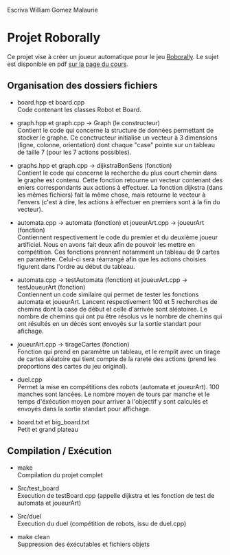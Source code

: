 Escriva William
Gomez Malaurie
# Projet Roborally

Ce projet vise à créer un joueur automatique pour le jeu [Roborally](https://fr.wikipedia.org/wiki/RoboRally).
Le sujet est disponible en pdf [sur la page du cours](https://liris.cnrs.fr/vincent.nivoliers/lifap6/Supports/Projet/roborally.pdf).


## Organisation des dossiers fichiers
* board.hpp et board.cpp  
	Code contenant les classes Robot et Board. 

* graph.hpp et graph.cpp -> Graph (le constructeur)  
	Contient le code qui concerne la structure de données permettant de stocker le graphe. Ce conctructeur initialise un vecteur à 3 dimensions (ligne, colonne, orientation) dont chaque "case" pointe sur un tableau de taille 7 (pour les 7 actions possibles).

* graphs.hpp et graph.cpp -> dijkstraBonSens (fonction)  
	Contient le code qui concerne la recherche du plus court chemin dans le graphe est contenu. Cette fonction retourne un vecteur contenant des eniers correspondants aux actions à effectuer.
	La fonction dijkstra (dans les mêmes fichiers) fait la même chose, mais retourne le vecteur à l'envers (c'est à dire, les actions à effectuer en premiers sont à la fin du vecteur).

* automata.cpp -> automata (fonction) et joueurArt.cpp -> joueurArt (fonction)  
	Contiennent respectivement le code du premier et du deuxième joueur artificiel. Nous en avons fait deux afin de pouvoir les mettre en compétition. Ces fonctions prennent notamment un tableau de 9 cartes en paramètre. Celui-ci sera réarrangé afin que les actions choisies figurent dans l'ordre au début du tableau.

* automata.cpp -> testAutomata (fonction) et joueurArt.cpp -> testJoueurArt (fonction)  
	Contiennent un code similaire qui permet de tester les fonctions automata et joueurArt. Lancent respectivement 100 et 5 recherches de chemins dont la case de début et celle d'arrivée sont aléatoires. Le nombre de chemins qui ont pu être résolus vs le nombre de chemins qui ont résultés en un décès sont envoyés sur la sortie standart pour afichage.

* joueurArt.cpp -> tirageCartes (fonction)  
	Fonction qui prend en paramètre un tableau, et le remplit avec un tirage de cartes aléatoire qui tient compte de la rareté des actions (prend les proportions des cartes du jeu original).

* duel.cpp  
	Permet la mise en compétitions des robots (automata et joueurArt). 100 manches sont lancées. Le nombre moyen de tours par manche et le temps d'éxécution moyen pour arriver à l'objectif y sont calculés et envoyés dans la sortie standart pour affichage.

* board.txt et big_board.txt  
	Petit et grand plateau


## Compilation / Exécution
* make  
	Compilation du projet complet

* Src/test_board  
	Execution de testBoard.cpp (appelle dijkstra et les fonction de test de automata et joueurArt)

* Src/duel  
	Execution du duel (compétition de robots, issu de duel.cpp)
	
* make clean  
	Suppression des éxécutables et fichiers objets


